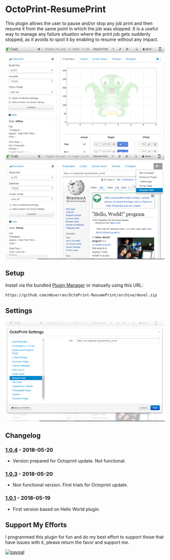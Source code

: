 # OctoPrint-ResumePrint

This plugin allows the user to pause and/or stop any job print and then resume it from the same point in which the job was stopped. It is a useful way to manage any failure situation where the print job gets suddenly stopped, as it avoids to spoil it by enabling to resume without any impact.

![screenshot](ResumePrint_Navbar.png)
![screenshot](ResumePrint_Tab.png)

## Setup

Install via the bundled [Plugin Manager](https://github.com/foosel/OctoPrint/wiki/Plugin:-Plugin-Manager)
or manually using this URL:

    https://github.com/mbserran/OctoPrint-ResumePrint/archive/devel.zip

## Settings

![screenshot](ResumePrint_Settings.png)

## Changelog

### [1.0.4] - 2018-05-20
- Version prepared for Octoprint update. Not functional.

### [1.0.3] - 2018-05-20
- Non functional version. First trials for Octoprint update.

### [1.0.1] - 2018-05-19
- First version based on Hello World plugin.

## Support My Efforts
I programmed this plugin for fun and do my best effort to support those that have issues with it, please return the favor and support me.

[![paypal](https://www.paypalobjects.com/en_US/i/btn/btn_donateCC_LG.gif)](https://paypal.me/mbserran)

[1.0.4]: https://github.com/mbserran/OctoPrint-ResumePrint/tree/1.0.4
[1.0.3]: https://github.com/mbserran/OctoPrint-ResumePrint/tree/1.0.3
[1.0.1]: https://github.com/mbserran/OctoPrint-ResumePrint/tree/1.0.1
